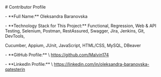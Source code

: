 \# Contributor Profile



\- \*\*Full Name:\*\* Oleksandra Baranovska

\- \*\*Technology Stack for This Project:\*\* Functional, Regression, Web \& API Testing, Selenium, Postman, RestAssured, Swagger, Jira, Jenkins, Git, DevTools,

Cucumber, Appium, JUnit, JavaScript, HTML/CSS, MySQL, DBeaver

\- \*\*GitHub Profile:\*\* \ https://github.com/Malvin174

\- \*\*LinkedIn Profile:\*\* \ https://linkedin.com/in/oleksandra-baranovska-qatesterin

